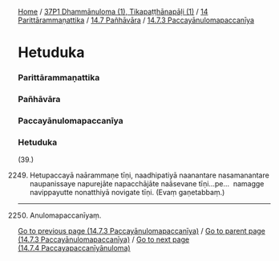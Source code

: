 
[Home](/) / [37P1 Dhammānuloma (1), Tikapaṭṭhānapāḷi (1)](../../../../37P1.md) / [14 Parittārammaṇattika](../../../14.md) / [14.7 Pañhāvāra](../../14.7.md) / [14.7.3 Paccayānulomapaccanīya](../14.7.3.md)

# Hetuduka

### Parittārammaṇattika

### Pañhāvāra

### Paccayānulomapaccanīya

### Hetuduka

(39.)

2249. Hetupaccayā naārammaṇe tīṇi, naadhipatiyā naanantare nasamanantare naupanissaye napurejāte napacchājāte naāsevane tīṇi…pe…  namagge navippayutte nonatthiyā novigate tīṇi. (Evaṃ gaṇetabbaṃ.)

---

2250. Anulomapaccanīyaṃ.



[Go to previous page (14.7.3 Paccayānulomapaccanīya)](../14.7.3.md) / [Go to parent page (14.7.3 Paccayānulomapaccanīya)](../14.7.3.md) / [Go to next page (14.7.4 Paccayapaccanīyānuloma)](../14.7.4.md)



